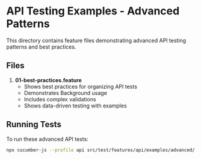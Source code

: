 # API Testing Examples - Advanced Patterns

This directory contains feature files demonstrating advanced API testing patterns and best practices.

## Files

1. **01-best-practices.feature**
   - Shows best practices for organizing API tests
   - Demonstrates Background usage
   - Includes complex validations
   - Shows data-driven testing with examples

## Running Tests

To run these advanced API tests:

```bash
npx cucumber-js --profile api src/test/features/api/examples/advanced/
```
